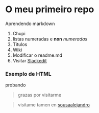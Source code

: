 # O meu primeiro repo
Aprendendo markdown
1. Chupi
1. listas numeradas e **non** _numeradas_
1. Titulos
1. Wiki
1. Modificar o readme.md
1. Visitar [Slackedit](https://stackedit.io/)


### Exemplo de HTML
<html>
<body>
probando
</body>
<html>
  
 
 
> grazas por visitarme

> visitame tamen en [sousaalejandro](https://sousaalejandro476149419.wordpress.com/wp-admin/)
